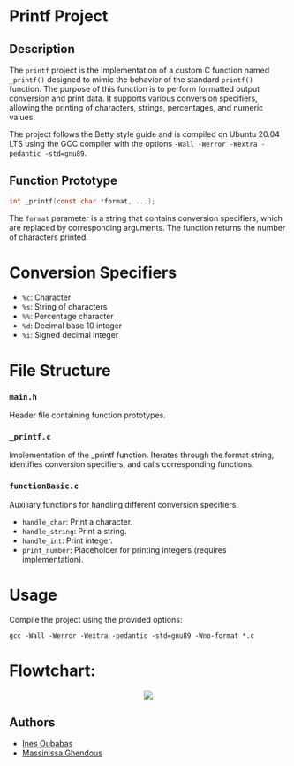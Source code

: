 
# Printf Project

## Description

The `printf` project is the implementation of a custom C function named `_printf()` designed to mimic the behavior of the standard `printf()` function. The purpose of this function is to perform formatted output conversion and print data. It supports various conversion specifiers, allowing the printing of characters, strings, percentages, and numeric values.

The project follows the Betty style guide and is compiled on Ubuntu 20.04 LTS using the GCC compiler with the options `-Wall -Werror -Wextra -pedantic -std=gnu89`.

## Function Prototype

```c
int _printf(const char *format, ...);
```

The `format` parameter is a string that contains conversion specifiers, which are replaced by corresponding arguments. The function returns the number of characters printed.

# Conversion Specifiers

- `%c`: Character
- `%s`: String of characters
- `%%`: Percentage character
- `%d`: Decimal base 10 integer
- `%i`: Signed decimal integer

# File Structure

### `main.h`

Header file containing function prototypes.

### `_printf.c`
Implementation of the _printf function.
Iterates through the format string, identifies conversion specifiers, and calls corresponding functions.

### `functionBasic.c`

 Auxiliary functions for handling different conversion specifiers.
- `handle_char`: Print a character.
- `handle_string`: Print a string.
- `handle_int`: Print integer.
- `print_number`: Placeholder for printing integers (requires implementation).

# Usage

Compile the project using the provided options:
```
gcc -Wall -Werror -Wextra -pedantic -std=gnu89 -Wno-format *.c
```

# Flowtchart:

<div style="text-align:center"><img src="https://github.com/Ines-Oubabas/holbertonschool-printf/assets/143883134/7fbef959-b998-4545-a5c1-66d6029c5ba0" /></div>

## Authors
- [Ines Oubabas](https://github.com/Ines-Oubabas)
- [Massinissa Ghendous](https://github.com/massygh)


